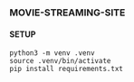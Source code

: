 ### MOVIE-STREAMING-SITE
#### SETUP 

```
python3 -m venv .venv
source .venv/bin/activate 
pip install requirements.txt
```